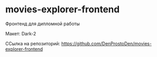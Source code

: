 # movies-explorer-frontend
Фронтенд для дипломной работы

Макет: Dark-2

ССылка на репозиторий: https://github.com/DenProstoDen/movies-explorer-frontend